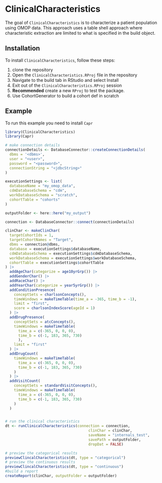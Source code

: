 
# ClinicalCharacteristics

<!-- badges: start -->
<!-- badges: end -->

The goal of `ClinicalCharacteristics` is to characterize a patient population using OMOP data. This approach uses
a table shell approach where characteristic extraction are limited to what is specified in the build object.

## Installation

To install `ClinicalCharacteristics`, follow these steps:

1) clone the repository 
2) Open the `ClinicalCharacteristics.RProj` file in the repository
3) Navigate to the build tab in RStudio and select Install
4) Exit out of the `ClinicalCharacteristics.RProj` session
5) **Recommended** create a new `RProj` to test the package.
6) Use CohortGenerator to build a cohort def in scratch

## Example

To run this example you need to install `Capr`

``` r
library(ClinicalCharacteristics)
library(Capr)

# make connection details
connectionDetails <- DatabaseConnector::createConnectionDetails(
  dbms = '<dbms>',
  user = "<user>",
  password = "<password>",
  connectionString = "<jdbcString>"
)

executionSettings <- list(
  databaseName = "my_omop_data",
  cdmDatabaseSchema = "cdm",
  workDatabaseSchema = "scratch",
  cohortTable = "cohorts"
)

outputFolder <- here::here("my_output")

connection <- DatabaseConnector::connect(connectionDetails)

clinChar <- makeClinChar(
  targetCohortIds = 1,
  targetCohortNames = "Target",
  dbms = connection@dbms,
  database = executionSettings$databaseName,
  cdmDatabaseSchema = executionSettings$cdmDatabaseSchema,
  workDatabaseSchema = executionSettings$workDatabaseSchema,
  cohortTable = executionSettings$cohortTable
) |>
  addAgeChar(categorize = age10yrGrp()) |>
  addGenderChar() |>
  addRaceChar() |>
  addYearChar(categorize = year5yrGrp()) |>
  addConditionPresence(
    conceptSets = charlsonConcepts(),
    timeWindows = makeTimeTable(time_a = -365, time_b = -1),
    limit = "first",
    score = charlsonIndexScore(ageId = 1)
  ) |>
  addDrugPresence(
    conceptSets = atcConcepts(),
    timeWindows = makeTimeTable(
      time_a = c(-365, 0, 0, 0),
      time_b = c(-1, 183, 365, 730)
      ),
    limit = "first"
  ) |>
  addDrugCount(
    timeWindows = makeTimeTable(
      time_a = c(-365, 0, 0, 0),
      time_b = c(-1, 183, 365, 730)
    )
  ) |>
  addVisitCount(
    conceptSets = standardVisitConcepts(),
    timeWindows = makeTimeTable(
      time_a = c(-365, 0, 0, 0),
      time_b = c(-1, 183, 365, 730)
    )
  )


# run the clinical characteristics
dt <- runClinicalCharacteristics(connection = connection,
                                      clinChar = clinChar,
                                      saveName = "internals_test",
                                      savePath = outputFolder,
                                      dropDat = FALSE)

# preview the categorical results
previewClincalCharacteristics(dt, type = "categorical")
# preview the continuous results
previewClincalCharacteristics(dt, type = "continuous")
#build a report
createReport(clinChar, outputFolder = outputFolder)


```

